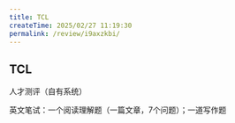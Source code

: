 ```yaml
---
title: TCL
createTime: 2025/02/27 11:19:30
permalink: /review/i9axzkbi/
---
```

## TCL

人才测评（自有系统）

英文笔试：一个阅读理解题（一篇文章，7个问题）；一道写作题